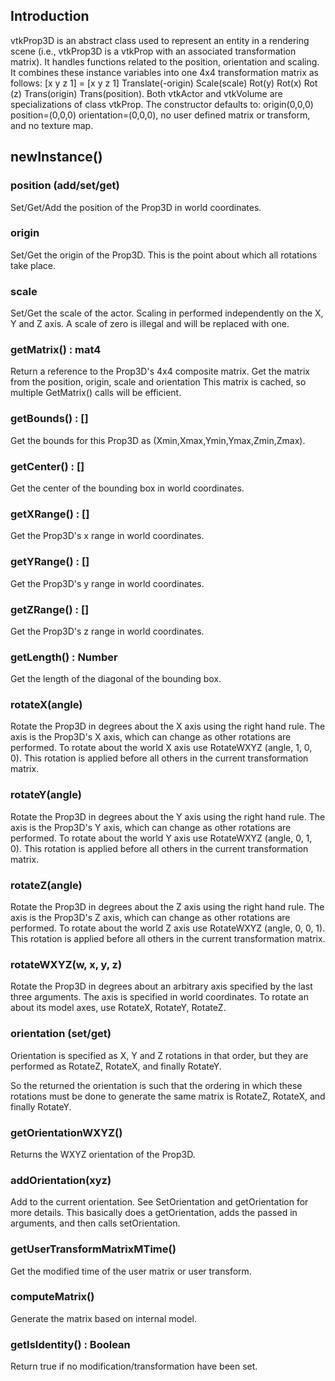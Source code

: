 ## Introduction

vtkProp3D is an abstract class used to represent an entity in a rendering
scene (i.e., vtkProp3D is a vtkProp with an associated transformation
matrix).  It handles functions related to the position, orientation and
scaling. It combines these instance variables into one 4x4 transformation
matrix as follows: [x y z 1] = [x y z 1] Translate(-origin) Scale(scale)
Rot(y) Rot(x) Rot (z) Trans(origin) Trans(position). Both vtkActor and
vtkVolume are specializations of class vtkProp.  The constructor defaults
to: origin(0,0,0) position=(0,0,0) orientation=(0,0,0), no user defined
matrix or transform, and no texture map.

## newInstance()

### position (add/set/get)

Set/Get/Add the position of the Prop3D in world coordinates.

### origin

Set/Get the origin of the Prop3D. This is the point about which all
rotations take place.
 
### scale

Set/Get the scale of the actor. Scaling in performed independently on the
X, Y and Z axis. A scale of zero is illegal and will be replaced with one.
 
### getMatrix() : mat4

Return a reference to the Prop3D's 4x4 composite matrix.
Get the matrix from the position, origin, scale and orientation This
matrix is cached, so multiple GetMatrix() calls will be efficient.

### getBounds() : []

Get the bounds for this Prop3D as (Xmin,Xmax,Ymin,Ymax,Zmin,Zmax).
 
### getCenter() : []

Get the center of the bounding box in world coordinates.

### getXRange() : []

Get the Prop3D's x range in world coordinates.

### getYRange() : []

Get the Prop3D's y range in world coordinates.

### getZRange() : []

Get the Prop3D's z range in world coordinates.

### getLength() : Number

Get the length of the diagonal of the bounding box.

### rotateX(angle)

Rotate the Prop3D in degrees about the X axis using the right hand
rule. The axis is the Prop3D's X axis, which can change as other
rotations are performed.  To rotate about the world X axis use
RotateWXYZ (angle, 1, 0, 0). This rotation is applied before all
others in the current transformation matrix.

### rotateY(angle)

Rotate the Prop3D in degrees about the Y axis using the right hand
rule. The axis is the Prop3D's Y axis, which can change as other
rotations are performed.  To rotate about the world Y axis use
RotateWXYZ (angle, 0, 1, 0). This rotation is applied before all
others in the current transformation matrix.

### rotateZ(angle)

Rotate the Prop3D in degrees about the Z axis using the right hand
rule. The axis is the Prop3D's Z axis, which can change as other
rotations are performed.  To rotate about the world Z axis use
RotateWXYZ (angle, 0, 0, 1). This rotation is applied before all
others in the current transformation matrix.

### rotateWXYZ(w, x, y, z)

Rotate the Prop3D in degrees about an arbitrary axis specified by
the last three arguments. The axis is specified in world
coordinates. To rotate an about its model axes, use RotateX,
RotateY, RotateZ.

### orientation (set/get)

Orientation is specified as X, Y and Z rotations in that order, 
but they are performed as RotateZ, RotateX, and finally RotateY.
 
So the returned the orientation is such that the ordering in
which these rotations must be done to generate the same matrix
is RotateZ, RotateX, and finally RotateY.

### getOrientationWXYZ()

Returns the WXYZ orientation of the Prop3D.

### addOrientation(xyz)

Add to the current orientation. See SetOrientation and
getOrientation for more details. This basically does a
getOrientation, adds the passed in arguments, and then calls
setOrientation.
 
### getUserTransformMatrixMTime()

Get the modified time of the user matrix or user transform.

### computeMatrix()

Generate the matrix based on internal model.

### getIsIdentity() : Boolean

Return true if no modification/transformation have been set.
